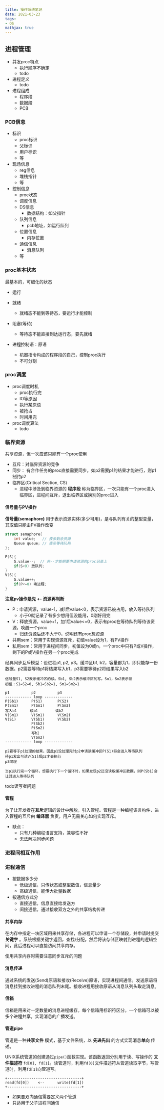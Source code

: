 ```yaml
---
title: 操作系统笔记
date: 2021-03-23
tags: 
- OS
mathjax: true
---
```



## 进程管理

- 并发proc特点
    * 执行顺序不确定
    * todo
- 进程定义
    * todo
- 进程组成
    * 程序段
    * 数据段
    * PCB


### PCB信息

- 标识
    * proc标识
    * 父标识
    * 用户标识
    * 等
- 现场信息
    * reg信息
    * 堆栈指针
    * 等
- 控制信息
    * proc状态
    * 调度信息
    * DS信息
        + 数据结构：如父指针
    * 队列信息
        + pcb地址，如运行队列
    * 位置信息
        + 内存位置
    * 通信信息
        + 消息队列
    * 等



### proc基本状态

最基本的，可细化的状态

- 运行
- 就绪
    * 就绪态不能到等待态，要运行才能控制
- 阻塞(等待)
    * 等待态不能直接到达运行态，要先就绪


- 进程控制语：原语
    * 机器指令构成的程序段的自己，控制proc执行
    * 不可分割

### proc调度

- proc调度时机
    * proc执行完
    * IO等原因
    * 执行某原语
    * 被抢占
    * 时间用完
- proc调度算法
    * todo


### 临界资源

共享资源，但一次应该只能有一个proc使用

- 互斥：对临界资源的竞争
- 同步： 有合作任务的proc直接需要同步，如p2需要p1的结果才能进行，则p1制约p2
- 临界区(Critical Section, CS)
    - 进程中涉及到临界资源的 **程序段** 称为临界区，一次只能有一个proc进入临界区，进程间互斥，退出临界区或换别的proc进入


#### 信号量与PV操作

**信号量(semaphore)** 用于表示资源实体(多少可用)，是与队列有关的整型变量，其取值只能由PV操作改变

```c
struct semaphore{
    int value;   // 表示剩余资源
    Queue queue; // 表示等待队列
};

P(S){
    S.value--;  // 先--才能把要申请资源的proc记录上
    if(S<0) 放队列;
}
V(S){
    S.value++;
    if(P<=0) 唤进程;
}
```

**注意pv操作是先 +- 资源再判断**

- P：申请资源，value-1，减1后value<0，表示资源已被占用，放入等待队列
    * 小于0就记录了有多少想用但没能用，0刚好用完
- V：释放资源，value+1，加1后value<=0，表示有proc在等待队列等待该资源，唤醒一个proc
    * 归还资源后还不大于0，说明还有proc想资源
- 共用sem：常用于实现资源互斥，初值value设为1，有PV操作
- 私用sem：常用于进程间同步，初值设为0或n，一个proc中只有P或V操作，剩下的P或V操作在另一个proc完成

经典同步互斥模型：设进程p1, p2, p3。缓冲区b1, b2，容量都为1，即只能存一份数据。p2需要等待p1将结果写入b1，p3需要等待p2将结果写入b2

```
信号量S1, S2表示缓冲区的读。Sb1, Sb2表示缓冲区的写。Sm1，Sm2表示锁
初值：S1=S2=0, Sb1=Sb2=1, Sm1=Sm2=1

p1          p2          p3
------------ loop -------------
P(Sb1)      P(S1)       P(S2)
P(Sm1)      P(Sm1)      P(Sm2)
写入b1      读b1        读b2
V(Sm1)      V(Sm1)      V(Sm2)
V(S1)       V(Sb1)      V(Sb2)
            P(Sb2)
            P(Sm2)
            写b2
            V(Sm2)
------------ loop -------------
           
p2要等于p1处理的结果，因此p1没处理完时p2申请读缓冲区P(S1)将会进入等待队列
待p1发出可读V(S1)后p2才会执行
p3同理

当p1执行完一个循环，想要执行下一个循环时，如果发现p2还没读取缓冲区数据，则P(Sb1)会让其进入等待队列
```

todo读写者问题


#### 管程

为了让开发者在**互斥**逻辑的设计中解脱，引入管程。管程是一种编程语言构件，进入管程的互斥由 **编译器** 负责，用户无需关心如何实现互斥。

- 缺点：
    - 只有几种编程语言支持，兼容性不好
    - 无法解决同步问题


### 进程间相互作用
### 进程通信

- 按数据多少分
    * 低级通信，只传状态或整型数值，信息量少
    * 高级通信，能传大批量数据
- 按通信方式分
    * 直接通信，信息直接给发送方
    * 间接通信，通过接收双方之外的共享结构传递


#### 共享内存

在内存中指定一块区域用来共享存储，各进程可以申请一个存储段，并申请时提交 **关键字** 。系统根据关键字返回，查找/分配，然后将该存储区映射到进程的逻辑空间，此后进程可以直接访问共享内存。

使用共享内存时需要注意同步互斥的问题


#### 消息传递

通过系统的发送(Send)原语和接收(Receive)原语，实现进程间通信。发送原语将消息挂到接收进程的消息队列末尾。接收进程用接收原语从消息队列头取走消息。


#### 信箱

信箱是用来对一定数量的消息进程缓存，每个信箱用标识符区分。一个信箱可以被多个进程共享，实现消息的广播发送。


#### 管道pipe

管道是一种**共享文件** 模式，基于文件系统，以 **先进先出** 的方式实现消息**单向** 传递。

UNIX系统管道的创建通过`pipe()`函数实现。该函数返回分别用于读、写操作的 **文件描述符** `fd[0], fd[1]`。读管道时，利用`fd[0]`文件描述符从管道读取字节，写管道时，利用`fd[1]`向管道写。

```
+----------------------------------+
read(fd[0])    <--      write(fd[1])
+----------------------------------+
```

- 如果要双向通信需要定义两个管道
- 只适用于父子进程间通信















